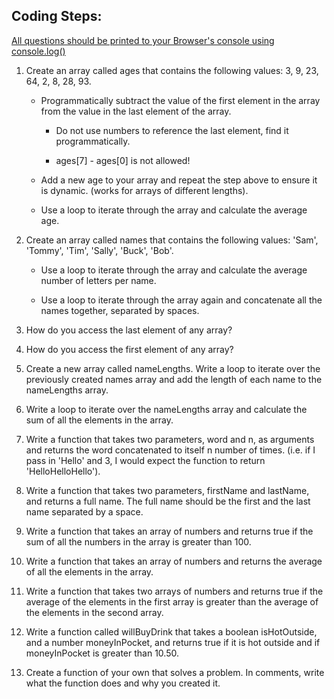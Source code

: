 ## Coding Steps:
<ins>All questions should be printed to your Browser's console using console.log()</ins>

1. Create an array called ages that contains the following values: 3, 9, 23, 64, 2, 8, 28, 93.

    - Programmatically subtract the value of the first element in the array from the value in the last element of the array.

        - Do not use numbers to reference the last element, find it programmatically.

        - ages[7] - ages[0] is not allowed!

    - Add a new age to your array and repeat the step above to ensure it is dynamic. (works for arrays of different lengths).

    - Use a loop to iterate through the array and calculate the average age.

2. Create an array called names that contains the following values: 'Sam', 'Tommy', 'Tim', 'Sally', 'Buck', 'Bob'.

    - Use a loop to iterate through the array and calculate the average number of letters per name.

    - Use a loop to iterate through the array again and concatenate all the names together, separated by spaces.

3. How do you access the last element of any array?

4. How do you access the first element of any array?

5. Create a new array called nameLengths. Write a loop to iterate over the previously created names array and add the length of each name to the nameLengths array.

6. Write a loop to iterate over the nameLengths array and calculate the sum of all the elements in the array.

7. Write a function that takes two parameters, word and n, as arguments and returns the word concatenated to itself n number of times. (i.e. if I pass in 'Hello' and 3, I would expect the function to return 'HelloHelloHello').

8. Write a function that takes two parameters, firstName and lastName, and returns a full name. The full name should be the first and the last name separated by a space.

9. Write a function that takes an array of numbers and returns true if the sum of all the numbers in the array is greater than 100.

10. Write a function that takes an array of numbers and returns the average of all the elements in the array.

11. Write a function that takes two arrays of numbers and returns true if the average of the elements in the first array is greater than the average of the elements in the second array.

12. Write a function called willBuyDrink that takes a boolean isHotOutside, and a number moneyInPocket, and returns true if it is hot outside and if moneyInPocket is greater than 10.50.

13. Create a function of your own that solves a problem. In comments, write what the function does and why you created it.